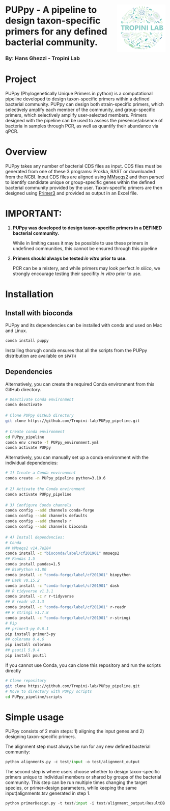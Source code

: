 # <img src="./man/figures/Tropini_Lab_logo.png" align="right" height="150" /> PUPpy - A pipeline to design taxon-specific primers for any defined bacterial community.

### By: Hans Ghezzi - Tropini Lab

# Project 

PUPpy (Phylogenetically Unique Primers in python) is a computational pipeline developed to design taxon-specific primers within a defined bacterial community. PUPpy can design both strain-specific primers, which selectively amplify each member of the community, and group-specific primers, which selectively amplify user-selected members. Primers designed with the pipeline can be used to assess the presence/absence of bacteria in samples through PCR, as well as quantify their abundance via qPCR. 

# Overview

PUPpy takes any number of bacterial CDS files as input. CDS files must be generated from one of these 3 programs: Prokka, RAST or downloaded from the NCBI. Input CDS files are aligned using [MMseqs2](https://github.com/soedinglab/MMseqs2) and then parsed to identify candidate unique or group-specific genes within the defined bacterial community provided by the user. Taxon-specific primers are then designed using [Primer3](https://primer3.org/manual.html) and provided as output in an Excel file.

# IMPORTANT:

1) **PUPpy was developed to design taxon-specific primers in a DEFINED bacterial community.** 

   While in limiting cases it may be possible to use these primers in undefined communities, this cannot be ensured through this pipeline
  
2) **Primers should always be tested *in vitro* prior to use.**
   
   PCR can be a mistery, and while primers may look perfect *in silico*, we strongly encourage testing their specifity *in vitro* prior to use.

# Installation

## Install with bioconda

PUPpy and its dependencies can be installed with conda and used on Mac and Linux.

```sh 
conda install puppy
```

Installing thorugh conda ensures that all the scripts from the PUPpy distribution are available on ```$PATH```

## Dependencies

Alternatively, you can create the required Conda environment from this GitHub directory.

```sh
# Deactivate Conda environment
conda deactivate

# Clone PUPpy GitHub directory
git clone https://github.com/Tropini-lab/PUPpy_pipeline.git

# Create conda environment
cd PUPpy_pipeline
conda env create -f PUPpy_environment.yml
conda activate PUPpy
```

Alternatively, you can manually set up a conda environment with the individual dependencies:

```sh
# 1) Create a Conda environment
conda create -n PUPpy_pipeline python=3.10.6

# 2) Activate the Conda environment
conda activate PUPpy_pipeline

# 3) Configure Conda channels
conda config --add channels conda-forge
conda config --add channels defaults
conda config --add channels r
conda config --add channels bioconda

# 4) Install dependencies:
# Conda
## MMseqs2 v14.7e284
conda install -c "bioconda/label/cf201901" mmseqs2
## Pandas 1.5
conda install pandas=1.5
## BioPython v1.80
conda install -c "conda-forge/label/cf201901" biopython
## Dask v0.15.2
conda install -c "conda-forge/label/cf201901" dask
## R tidyverse v1.3.1
conda install -c r r-tidyverse
## R readr v2.1.3
conda install -c "conda-forge/label/cf201901" r-readr
## R stringi v1.7.8
conda install -c "conda-forge/label/cf201901" r-stringi
# Pip
## primer3-py 0.6.1
pip install primer3-py
## colorama 0.4.6
pip install colorama
## psutil 5.9.4
pip install psutil
```

If you cannot use Conda, you can clone this repository and run the scripts directly

```sh
# Clone repository
git clone https://github.com/Tropini-lab/PUPpy_pipeline.git
# Move to directory with PUPpy scripts
cd PUPpy_pipeline/scripts
```

# Simple usage

PUPpy consists of 2 main steps: 1) aligning the input genes and 2) designing taxon-specific primers.

The alignment step must always be run for any new defined bacterial community:

```python
python alignments.py -c test/input -o test/alignment_output
```

The second step is where users choose whether to design taxon-specific primers unique to individual members or shared by groups of the bacterial community.
This step can be run multiple times changing the target species, or primer-design parameters, while keeping the same input)alignments.tsv generated in step 1.

```python
python primerDesign.py -t test/input -i test/alignment_output/ResultDB.tsv -o test/unique_output
```
